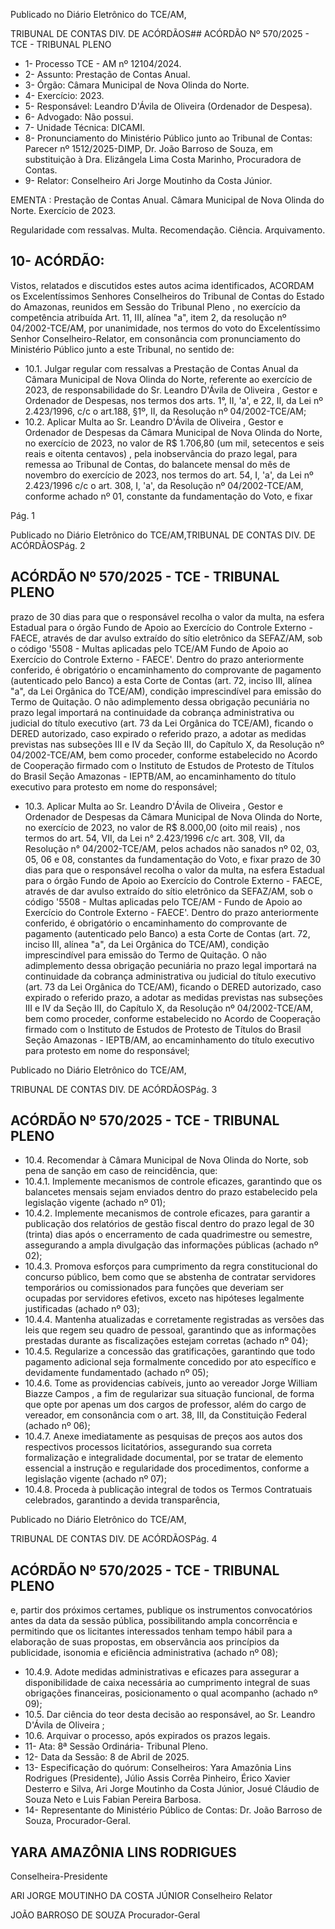 Publicado  no  Diário  Eletrônico do TCE/AM,

TRIBUNAL DE CONTAS DIV. DE ACÓRDÃOS## ACÓRDÃO Nº 570/2025 - TCE - TRIBUNAL PLENO

- 1- Processo TCE - AM nº 12104/2024.
- 2- Assunto: Prestação de Contas Anual.
- 3- Órgão: Câmara Municipal de Nova Olinda do Norte.
- 4- Exercício: 2023.
- 5- Responsável: Leandro D'Ávila de Oliveira (Ordenador de Despesa).
- 6- Advogado: Não possui.
- 7- Unidade Técnica: DICAMI.
- 8- Pronunciamento  do  Ministério  Público  junto  ao  Tribunal  de  Contas: Parecer  nº 1512/2025-DIMP, Dr. João Barroso de Souza, em substituição à Dra. Elizângela Lima Costa Marinho, Procuradora de Contas.
- 9- Relator: Conselheiro Ari Jorge Moutinho da Costa Júnior.

EMENTA : Prestação  de  Contas  Anual. Câmara Municipal  de  Nova  Olinda  do  Norte.  Exercício  de 2023.

Regularidade com ressalvas. Multa. Recomendação. Ciência. Arquivamento.

## 10-  ACÓRDÃO:

Vistos, relatados e discutidos estes autos acima identificados, ACORDAM os Excelentíssimos Senhores Conselheiros do Tribunal de Contas do Estado do Amazonas, reunidos em Sessão do Tribunal Pleno , no exercício da competência atribuída Art. 11, III, alínea "a", item 2, da resolução nº 04/2002-TCE/AM, por  unanimidade, nos termos do voto do Excelentíssimo Senhor Conselheiro-Relator, em consonância com pronunciamento do Ministério Público junto a este Tribunal, no sentido de:

- 10.1. Julgar regular com ressalvas a Prestação de Contas Anual da Câmara Municipal de Nova Olinda do Norte, referente ao exercício de 2023, de responsabilidade do Sr. Leandro D'Ávila de Oliveira , Gestor e Ordenador de Despesas, nos termos dos arts. 1°, II, 'a', e 22, II, da Lei nº 2.423/1996, c/c o art.188, §1º, II, da Resolução nº 04/2002-TCE/AM;
- 10.2. Aplicar Multa ao Sr. Leandro D'Ávila de Oliveira , Gestor e Ordenador de  Despesas  da  Câmara  Municipal  de  Nova  Olinda  do  Norte,  no exercício de 2023, no valor de R$ 1.706,80 (um mil, setecentos e seis reais  e  oitenta  centavos) , pela  inobservância  do  prazo  legal,  para remessa  ao  Tribunal  de  Contas,  do  balancete  mensal  do  mês  de novembro do exercício de 2023, nos termos do art. 54, I, 'a', da Lei nº 2.423/1996  c/c  o  art.  308,  I,  'a',  da  Resolução  nº  04/2002-TCE/AM, conforme  achado  nº  01,  constante  da  fundamentação  do  Voto,  e  fixar

Pág. 1

Publicado  no  Diário  Eletrônico do TCE/AM,TRIBUNAL DE CONTAS DIV. DE ACÓRDÃOSPág. 2

## ACÓRDÃO Nº 570/2025 - TCE - TRIBUNAL PLENO

prazo de 30 dias para que o responsável recolha o valor da multa, na esfera Estadual para o órgão Fundo de Apoio ao Exercício do Controle Externo - FAECE, através de dar avulso extraído do sítio eletrônico da SEFAZ/AM,  sob  o  código  '5508  -  Multas  aplicadas  pelo  TCE/AM  Fundo de Apoio ao Exercício do Controle Externo - FAECE'. Dentro do prazo  anteriormente  conferido,  é  obrigatório  o  encaminhamento  do comprovante  de  pagamento  (autenticado  pelo  Banco)  a  esta  Corte  de Contas  (art.  72,  inciso  III,  alínea  "a",  da  Lei  Orgânica  do  TCE/AM), condição  imprescindível  para  emissão  do  Termo  de  Quitação.  O  não adimplemento dessa obrigação  pecuniária  no  prazo  legal  importará  na continuidade  da  cobrança  administrativa  ou  judicial  do  título  executivo (art. 73 da Lei Orgânica do TCE/AM), ficando o DERED autorizado, caso expirado o referido prazo, a adotar as medidas previstas nas subseções III  e  IV  da  Seção III, do Capítulo X, da Resolução nº 04/2002-TCE/AM, bem como proceder, conforme estabelecido no Acordo de Cooperação firmado  com  o  Instituto  de  Estudos  de  Protesto  de  Títulos  do  Brasil  Seção Amazonas - IEPTB/AM, ao encaminhamento do título executivo para protesto em nome do responsável;

- 10.3. Aplicar Multa ao Sr. Leandro D'Ávila de Oliveira , Gestor e Ordenador de  Despesas  da  Câmara  Municipal  de  Nova  Olinda  do  Norte,  no exercício de 2023, no valor de R$ 8.000,00 (oito mil reais) , nos termos do art.  54,  VII,  da  Lei  n°  2.423/1996  c/c  art.  308,  VII,  da  Resolução  n° 04/2002-TCE/AM, pelos achados não sanados nº 02, 03, 05, 06 e 08, constantes  da  fundamentação  do  Voto,  e  fixar prazo  de  30  dias para que o responsável recolha o valor da multa, na esfera Estadual para o órgão  Fundo  de  Apoio  ao  Exercício  do  Controle  Externo  -  FAECE, através de dar avulso extraído do sítio eletrônico da SEFAZ/AM, sob o código  '5508  -  Multas  aplicadas  pelo  TCE/AM  -  Fundo  de  Apoio  ao Exercício do Controle Externo - FAECE'. Dentro do prazo anteriormente conferido, é obrigatório o encaminhamento do comprovante de pagamento  (autenticado  pelo  Banco)  a  esta  Corte  de  Contas  (art.  72, inciso III, alínea "a", da Lei Orgânica do TCE/AM), condição imprescindível para emissão do Termo de Quitação. O não adimplemento dessa obrigação  pecuniária  no  prazo  legal  importará  na continuidade  da  cobrança  administrativa  ou  judicial  do  título  executivo (art. 73 da Lei Orgânica do TCE/AM), ficando o DERED autorizado, caso expirado o referido prazo, a adotar as medidas previstas nas subseções III  e  IV  da  Seção III, do Capítulo X, da Resolução nº 04/2002-TCE/AM, bem como proceder, conforme estabelecido no Acordo de Cooperação firmado  com  o  Instituto  de  Estudos  de  Protesto  de  Títulos  do  Brasil  Seção Amazonas - IEPTB/AM, ao encaminhamento do título executivo para protesto em nome do responsável;

Publicado  no  Diário  Eletrônico do TCE/AM,

TRIBUNAL DE CONTAS DIV. DE ACÓRDÃOSPág. 3

## ACÓRDÃO Nº 570/2025 - TCE - TRIBUNAL PLENO

- 10.4. Recomendar à Câmara Municipal de Nova Olinda do Norte, sob pena de sanção em caso de reincidência, que:
- 10.4.1. Implemente mecanismos de controle eficazes, garantindo que os balancetes mensais sejam enviados dentro do prazo estabelecido pela legislação vigente (achado nº 01);
- 10.4.2. Implemente mecanismos de controle eficazes, para garantir a publicação dos relatórios de gestão fiscal dentro do  prazo  legal  de  30  (trinta)  dias  após  o  encerramento  de cada  quadrimestre  ou  semestre,  assegurando  a  ampla divulgação das informações públicas (achado nº 02);
- 10.4.3. Promova esforços para cumprimento da regra constitucional do concurso  público, bem  como  que  se abstenha de contratar servidores temporários ou comissionados para funções que deveriam ser ocupadas por servidores efetivos, exceto nas hipóteses legalmente justificadas (achado nº 03);
- 10.4.4. Mantenha atualizadas e corretamente registradas as versões das leis que regem  seu quadro de pessoal, garantindo que as informações prestadas durante as fiscalizações estejam corretas (achado nº 04);
- 10.4.5. Regularize a concessão das gratificações, garantindo que todo  pagamento  adicional  seja  formalmente  concedido  por ato específico e devidamente fundamentado (achado nº 05);
- 10.4.6. Tome as providencias cabíveis, junto ao  vereador Jorge William Biazze Campos ,  a  fim  de regularizar sua situação funcional, de forma que opte por apenas um dos cargos de professor, além do cargo de vereador, em consonância com o art. 38, III, da Constituição Federal (achado nº 06);
- 10.4.7. Anexe imediatamente as pesquisas de preços aos autos dos  respectivos  processos  licitatórios, assegurando  sua correta  formalização  e  integralidade  documental,  por  se tratar de elemento essencial a instrução e regularidade dos procedimentos,  conforme  a  legislação  vigente  (achado  nº 07);
- 10.4.8. Proceda à publicação integral de todos os Termos Contratuais celebrados, garantindo  a  devida  transparência,

Publicado  no  Diário  Eletrônico do TCE/AM,

TRIBUNAL DE CONTAS DIV. DE ACÓRDÃOSPág. 4

## ACÓRDÃO Nº 570/2025 - TCE - TRIBUNAL PLENO

e,  partir  dos  próximos  certames,  publique  os  instrumentos convocatórios antes da data da sessão pública, possibilitando ampla  concorrência e permitindo que  os licitantes interessados tenham tempo hábil para a elaboração de suas propostas, em observância aos princípios da publicidade, isonomia e eficiência administrativa (achado nº 08);

- 10.4.9. Adote medidas administrativas e eficazes para assegurar a disponibilidade de caixa necessária ao cumprimento integral  de  suas  obrigações  financeiras,  posicionamento  o qual acompanho (achado nº 09);
- 10.5. Dar  ciência do  teor  desta  decisão  ao  responsável,  ao Sr.  Leandro D'Ávila de Oliveira ;
- 10.6. Arquivar o processo, após expirados os prazos legais.
- 11-  Ata: 8ª Sessão Ordinária- Tribunal Pleno.
- 12-  Data da Sessão: 8 de Abril de 2025.
- 13-  Especificação do quórum: Conselheiros: Yara Amazônia Lins Rodrigues (Presidente),  Júlio  Assis  Corrêa  Pinheiro,  Érico  Xavier  Desterro  e  Silva,  Ari  Jorge Moutinho  da  Costa  Júnior,  Josué  Cláudio  de  Souza  Neto  e  Luis  Fabian  Pereira Barbosa.
- 14-  Representante  do  Ministério  Público  de  Contas: Dr.  João  Barroso  de  Souza, Procurador-Geral.

## YARA AMAZÔNIA LINS RODRIGUES

Conselheira-Presidente

ARI JORGE MOUTINHO DA COSTA JÚNIOR Conselheiro Relator

JOÃO BARROSO DE SOUZA Procurador-Geral